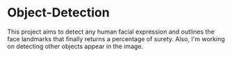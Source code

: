 # Object-Detection
This project aims to detect any human facial expression and outlines the face landmarks that finally returns a percentage of surety. Also, I'm working on detecting other objects appear in the image.
